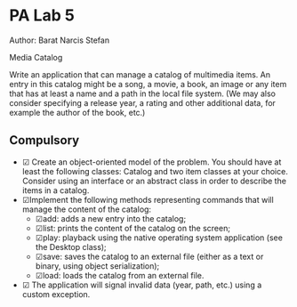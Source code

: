 # PA Lab 5

Author: Barat Narcis Stefan

Media Catalog

Write an application that can manage a catalog of multimedia items. An entry in this catalog might be a song, a movie, a book, an image or any item that has at least a name and a path in the local file system. (We may also consider specifying a release year, a rating and other additional data, for example the author of the book, etc.)

## Compulsory
- &#9745; Create an object-oriented model of the problem. You should have at least the following classes: Catalog and two item classes at your choice. Consider using an interface or an abstract class in order to describe the items in a catalog.
- &#9745;Implement the following methods representing commands that will manage the content of the catalog: 
    - &#9745;add: adds a new entry into the catalog;
    - &#9745;list: prints the content of the catalog on the screen;
    - &#9745;play: playback using the native operating system application (see the Desktop class);
    - &#9745;save: saves the catalog to an external file (either as a text or binary, using object serialization);
    - &#9745;load: loads the catalog from an external file.
- &#9745; The application will signal invalid data (year, path, etc.) using a custom exception.